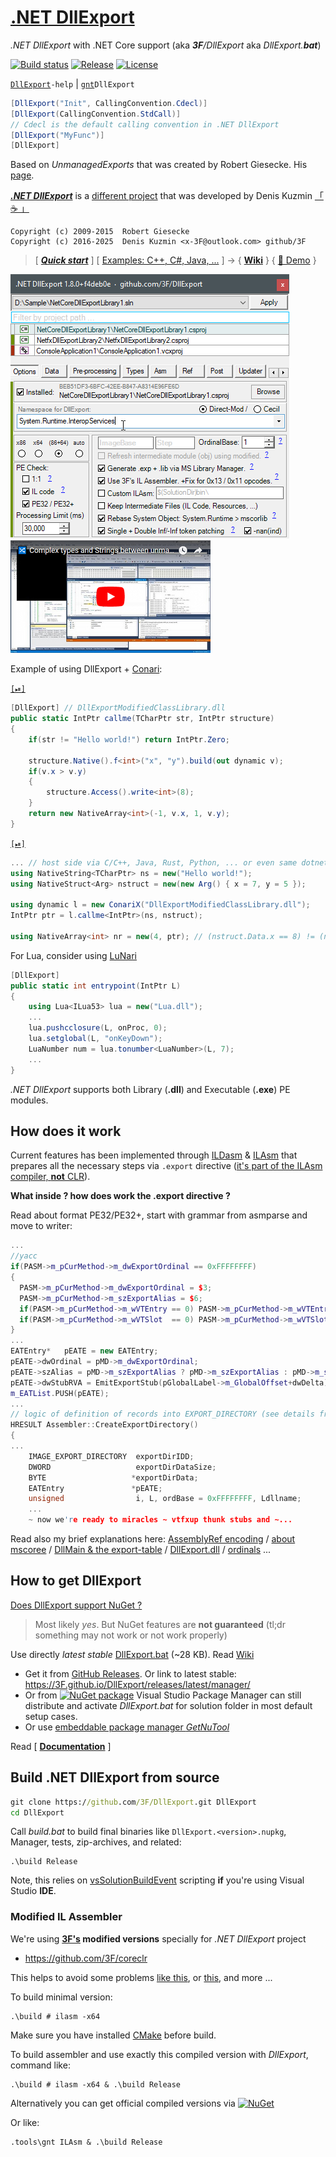 # [.NET DllExport](https://github.com/3F/DllExport)

*.NET DllExport* with .NET Core support (aka ***3F**/DllExport* aka *DllExport.**bat***)

[![Build status](https://ci.appveyor.com/api/projects/status/hh2oxibqoi6wrdnc/branch/master?svg=true)](https://ci.appveyor.com/project/3Fs/dllexport-ix27o/branch/master)
[![Release](https://img.shields.io/github/release/3F/DllExport.svg)](https://github.com/3F/DllExport/releases/latest)
[![License](https://img.shields.io/badge/License-MIT-74A5C2.svg)](https://github.com/3F/DllExport/blob/master/LICENSE.txt)

[`DllExport`](https://3F.github.io/DllExport/releases/latest/manager/)`-help` | [`gnt`](https://github.com/3F/GetNuTool)`DllExport`

```csharp
[DllExport("Init", CallingConvention.Cdecl)]
[DllExport(CallingConvention.StdCall)]
// Cdecl is the default calling convention in .NET DllExport
[DllExport("MyFunc")]
[DllExport]
```

Based on *UnmanagedExports* that was created by Robert Giesecke. His [page](https://sites.google.com/site/robertgiesecke/Home/uploads/unmanagedexports).

***[.NET DllExport](https://github.com/3F/DllExport)*** is a [different project](https://github.com/3F/DllExport/issues/87#issuecomment-438576100) that was developed by Denis Kuzmin [ 「 ☕ 」 ](https://3F.github.io/fund)

```
Copyright (c) 2009-2015  Robert Giesecke
Copyright (c) 2016-2025  Denis Kuzmin <x-3F@outlook.com> github/3F
```

> [ ***[Quick start](https://github.com/3F/DllExport/wiki/Quick-start)*** ] [ [Examples: C++, C#, Java, ...](https://github.com/3F/DllExport/wiki/Examples) ] 
> -> { **[Wiki](https://github.com/3F/DllExport/wiki)** } { [🧪 Demo](https://github.com/3F/Examples/tree/master/DllExport/BasicExport) }

[![](https://github.com/3F/DllExport/blob/33e5cb6da7ac5dd5abf452dc682c00b5bbc53c2b/Resources/img/DllExport.png?raw=true)](https://3F.github.io/DllExport/releases/latest/manager/)
[![](https://github.com/3F/DllExport/blob/36d452268c1f69b5c8dd5e22cc106c71ac76a82c/Resources/img/screencast_Complex_types.jpg?raw=true)](https://www.youtube.com/watch?v=QXMj9-8XJnY)

Example of using DllExport + [Conari](https://github.com/3F/Conari/wiki/Quick-start):

[`[⏯]`](https://github.com/3F/DllExport/blob/master/src/DllExport/assets/NetfxAsset/Basic.cs)

```csharp
[DllExport] // DllExportModifiedClassLibrary.dll
public static IntPtr callme(TCharPtr str, IntPtr structure)
{
    if(str != "Hello world!") return IntPtr.Zero;

    structure.Native().f<int>("x", "y").build(out dynamic v);
    if(v.x > v.y)
    {
        structure.Access().write<int>(8);
    }
    return new NativeArray<int>(-1, v.x, 1, v.y);
}
```

[`[⏯]`](https://github.com/3F/DllExport/blob/master/src/DllExport/UnitedTest/NetfxAssetBasicTest.cs)

```csharp
... // host side via C/C++, Java, Rust, Python, ... or even same dotnet C#
using NativeString<TCharPtr> ns = new("Hello world!");
using NativeStruct<Arg> nstruct = new(new Arg() { x = 7, y = 5 });

using dynamic l = new ConariX("DllExportModifiedClassLibrary.dll");
IntPtr ptr = l.callme<IntPtr>(ns, nstruct);

using NativeArray<int> nr = new(4, ptr); // (nstruct.Data.x == 8) != (nr[1] == 7)
```

For Lua, consider using [LuNari](https://github.com/3F/LuNari)

```csharp
[DllExport]
public static int entrypoint(IntPtr L)
{
    using Lua<ILua53> lua = new("Lua.dll");
    ...
    lua.pushcclosure(L, onProc, 0);
    lua.setglobal(L, "onKeyDown");
    LuaNumber num = lua.tonumber<LuaNumber>(L, 7);
    ...
}
```

*.NET DllExport* supports both Library (**.dll**) and Executable (**.exe**) PE modules.

## How does it work

Current features has been implemented through [ILDasm](https://github.com/3F/coreclr/tree/master/src/ildasm) & [ILAsm](https://github.com/3F/coreclr/tree/master/src/ilasm) that prepares all the necessary steps via `.export` directive ([it's part of the ILAsm compiler, **not** CLR](https://github.com/3F/DllExport/issues/45#issuecomment-317802099)).

**What inside ? how does work the .export directive ?**

Read about format PE32/PE32+, start with grammar from asmparse and move to writer:

```cpp
...
//yacc
if(PASM->m_pCurMethod->m_dwExportOrdinal == 0xFFFFFFFF)
{
  PASM->m_pCurMethod->m_dwExportOrdinal = $3;
  PASM->m_pCurMethod->m_szExportAlias = $6;
  if(PASM->m_pCurMethod->m_wVTEntry == 0) PASM->m_pCurMethod->m_wVTEntry = 1;
  if(PASM->m_pCurMethod->m_wVTSlot  == 0) PASM->m_pCurMethod->m_wVTSlot = $3 + 0x8000;
}
...
EATEntry*   pEATE = new EATEntry;
pEATE->dwOrdinal = pMD->m_dwExportOrdinal;
pEATE->szAlias = pMD->m_szExportAlias ? pMD->m_szExportAlias : pMD->m_szName;
pEATE->dwStubRVA = EmitExportStub(pGlobalLabel->m_GlobalOffset+dwDelta);
m_EATList.PUSH(pEATE);
...
// logic of definition of records into EXPORT_DIRECTORY (see details from PE format)
HRESULT Assembler::CreateExportDirectory()  
{
...
    IMAGE_EXPORT_DIRECTORY  exportDirIDD;
    DWORD                   exportDirDataSize;
    BYTE                   *exportDirData;
    EATEntry               *pEATE;
    unsigned                i, L, ordBase = 0xFFFFFFFF, Ldllname;
    ...
    ~ now we're ready to miracles ~ vtfxup thunk stubs and ~...
```

Read also my brief explanations here: [AssemblyRef encoding](https://github.com/3F/DllExport/issues/125#issuecomment-561245575) / [about mscoree](https://github.com/3F/DllExport/issues/45#issuecomment-317802099) / [DllMain & the export-table](https://github.com/3F/DllExport/issues/5#issuecomment-240697109) / [DllExport.dll](https://github.com/3F/DllExport/issues/28#issuecomment-281957212) / [ordinals](https://github.com/3F/DllExport/issues/8#issuecomment-245228065) ...

## How to get DllExport

[Does DllExport support NuGet ?](https://github.com/3F/DllExport/wiki/DllExport-Manager-Q-A#does-dllexport-support-nuget-somehow-)

> Most likely *yes*. But NuGet features are **not guaranteed** (tl;dr something may not work or not work properly)

Use directly *latest stable* [DllExport.bat](https://3F.github.io/DllExport/releases/latest/manager/) (~28 KB). Read [Wiki](https://github.com/3F/DllExport/wiki/Quick-start)

* Get it from [GitHub Releases](https://github.com/3F/DllExport/releases/latest). Or link to latest stable: https://3F.github.io/DllExport/releases/latest/manager/
* Or from [![NuGet package](https://img.shields.io/nuget/v/DllExport.svg)](https://www.nuget.org/packages/DllExport/) Visual Studio Package Manager can still distribute and activate *DllExport.bat* for solution folder in most default setup cases.
* Or use [embeddable package manager *GetNuTool*](https://github.com/3F/GetNuTool)

Read [ **[Documentation](https://github.com/3F/DllExport/wiki/DllExport-Manager)** ]

## Build .NET DllExport from source

```bat
git clone https://github.com/3F/DllExport.git DllExport
cd DllExport
```

Call *build.bat* to build final binaries like `DllExport.<version>.nupkg`, Manager, tests, zip-archives, and related:

```batch
.\build Release
```

Note, this relies on [vsSolutionBuildEvent](https://github.com/3F/vsSolutionBuildEvent) scripting **if** you're using Visual Studio **IDE**.

### Modified IL Assembler

We're using **[3F's](https://github.com/3F) modified versions** specially for *.NET DllExport* project
* https://github.com/3F/coreclr

This helps to avoid some problems [like this](https://github.com/3F/DllExport/issues/125#issuecomment-561245575), or [this](https://github.com/3F/DllExport/issues/17), and more ...

To build minimal version:

```batch
.\build # ilasm -x64
```

Make sure you have installed [CMake](https://cmake.org/download/) before build.

To build assembler and use exactly this compiled version with *DllExport*, command like:

```batch
.\build # ilasm -x64 & .\build Release
```

Alternatively you can get official compiled versions via [![NuGet](https://img.shields.io/nuget/v/ILAsm.svg)](https://www.nuget.org/packages/ILAsm/)

Or like:

```batch
.tools\gnt ILAsm & .\build Release
```
